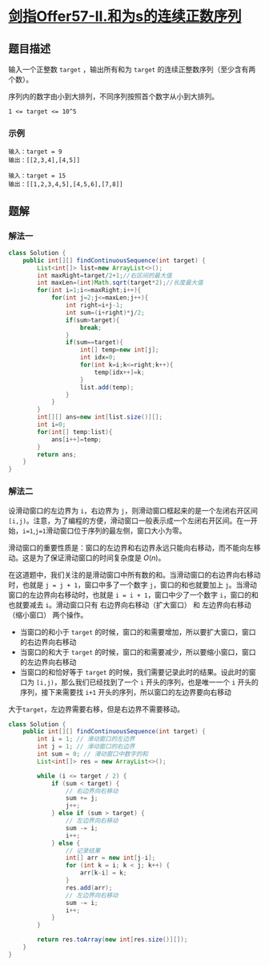 # [剑指Offer57-II.和为s的连续正数序列](https://leetcode-cn.com/problems/he-wei-sde-lian-xu-zheng-shu-xu-lie-lcof/)
## 题目描述
输入一个正整数 `target` ，输出所有和为 `target` 的连续正整数序列（至少含有两个数）。

序列内的数字由小到大排列，不同序列按照首个数字从小到大排列。

`1 <= target <= 10^5`
### 示例
```
输入：target = 9
输出：[[2,3,4],[4,5]]
```
```
输入：target = 15
输出：[[1,2,3,4,5],[4,5,6],[7,8]]
```
## 题解
### 解法一
```java
class Solution {
    public int[][] findContinuousSequence(int target) {
        List<int[]> list=new ArrayList<>();
        int maxRight=target/2+1;//右区间的最大值
        int maxLen=(int)Math.sqrt(target*2);//长度最大值
        for(int i=1;i<=maxRight;i++){
            for(int j=2;j<=maxLen;j++){
                int right=i+j-1;
                int sum=(i+right)*j/2;
                if(sum>target){
                    break;
                }
                if(sum==target){
                    int[] temp=new int[j];
                    int idx=0;
                    for(int k=i;k<=right;k++){
                        temp[idx++]=k;
                    }
                    list.add(temp);
                }
            }
        }
        int[][] ans=new int[list.size()][];
        int i=0;
        for(int[] temp:list){
            ans[i++]=temp;
        }
        return ans;
    }
}
```
### 解法二
设滑动窗口的左边界为 `i`，右边界为 `j`，则滑动窗口框起来的是一个左闭右开区间 `[i,j)`。注意，为了编程的方便，滑动窗口一般表示成一个左闭右开区间。在一开始，`i=1`,`j=1`滑动窗口位于序列的最左侧，窗口大小为零。

滑动窗口的重要性质是：窗口的左边界和右边界永远只能向右移动，而不能向左移动。这是为了保证滑动窗口的时间复杂度是 $O(n)$。

在这道题中，我们关注的是滑动窗口中所有数的和。当滑动窗口的右边界向右移动时，也就是 `j = j + 1`，窗口中多了一个数字 `j`，窗口的和也就要加上 `j`。当滑动窗口的左边界向右移动时，也就是 `i = i + 1`，窗口中少了一个数字 `i`，窗口的和也就要减去 `i`。滑动窗口只有 右边界向右移动（扩大窗口） 和 左边界向右移动（缩小窗口） 两个操作。

- 当窗口的和小于 `target` 的时候，窗口的和需要增加，所以要扩大窗口，窗口的右边界向右移动
- 当窗口的和大于 `target` 的时候，窗口的和需要减少，所以要缩小窗口，窗口的左边界向右移动
- 当窗口的和恰好等于 `target` 的时候，我们需要记录此时的结果。设此时的窗口为 `[i,j)`，那么我们已经找到了一个 `i` 开头的序列，也是唯一一个 `i` 开头的序列，接下来需要找 `i+1` 开头的序列，所以窗口的左边界要向右移动

大于`target`，左边界需要右移，但是右边界不需要移动。
```java
class Solution {
    public int[][] findContinuousSequence(int target) {
        int i = 1; // 滑动窗口的左边界
        int j = 1; // 滑动窗口的右边界
        int sum = 0; // 滑动窗口中数字的和
        List<int[]> res = new ArrayList<>();

        while (i <= target / 2) {
            if (sum < target) {
                // 右边界向右移动
                sum += j;
                j++;
            } else if (sum > target) {
                // 左边界向右移动
                sum -= i;
                i++;
            } else {
                // 记录结果
                int[] arr = new int[j-i];
                for (int k = i; k < j; k++) {
                    arr[k-i] = k;
                }
                res.add(arr);
                // 左边界向右移动
                sum -= i;
                i++;
            }
        }

        return res.toArray(new int[res.size()][]);
    }
}
```